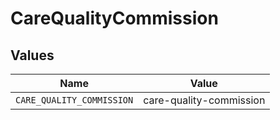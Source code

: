 # CareQualityCommission


## Values

| Name                      | Value                     |
| ------------------------- | ------------------------- |
| `CARE_QUALITY_COMMISSION` | care-quality-commission   |